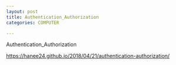 ```yaml
---
layout: post
title: Authentication_Authorization
categories: COMPUTER

---
```


Authentication_Authorization

https://hanee24.github.io/2018/04/21/authentication-authorization/
